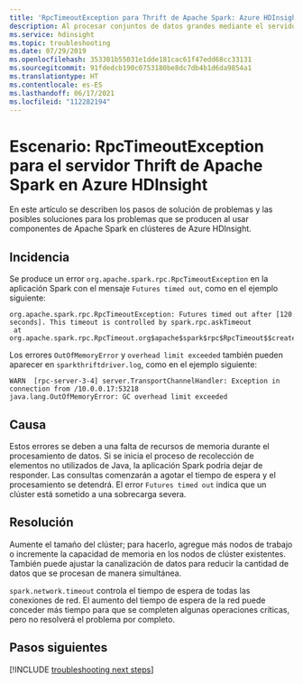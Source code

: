 ```yaml
---
title: 'RpcTimeoutException para Thrift de Apache Spark: Azure HDInsight'
description: Al procesar conjuntos de datos grandes mediante el servidor Thrift de Apache Spark verá 502 errores.
ms.service: hdinsight
ms.topic: troubleshooting
ms.date: 07/29/2019
ms.openlocfilehash: 353301b55031e1dde181cac61f47edd68cc33131
ms.sourcegitcommit: 91fdedcb190c0753180be8dc7db4b1d6da9854a1
ms.translationtype: HT
ms.contentlocale: es-ES
ms.lasthandoff: 06/17/2021
ms.locfileid: "112282194"
---
```

# <a name="scenario-rpctimeoutexception-for-apache-spark-thrift-server-in-azure-hdinsight"></a>Escenario: RpcTimeoutException para el servidor Thrift de Apache Spark en Azure HDInsight

En este artículo se describen los pasos de solución de problemas y las posibles soluciones para los problemas que se producen al usar componentes de Apache Spark en clústeres de Azure HDInsight.

## <a name="issue"></a>Incidencia

Se produce un error `org.apache.spark.rpc.RpcTimeoutException` en la aplicación Spark con el mensaje `Futures timed out`, como en el ejemplo siguiente:

```
org.apache.spark.rpc.RpcTimeoutException: Futures timed out after [120 seconds]. This timeout is controlled by spark.rpc.askTimeout
 at org.apache.spark.rpc.RpcTimeout.org$apache$spark$rpc$RpcTimeout$$createRpcTimeoutException(RpcTimeout.scala:48)
```

Los errores `OutOfMemoryError` y `overhead limit exceeded` también pueden aparecer en `sparkthriftdriver.log`, como en el ejemplo siguiente:

```
WARN  [rpc-server-3-4] server.TransportChannelHandler: Exception in connection from /10.0.0.17:53218
java.lang.OutOfMemoryError: GC overhead limit exceeded
```

## <a name="cause"></a>Causa

Estos errores se deben a una falta de recursos de memoria durante el procesamiento de datos. Si se inicia el proceso de recolección de elementos no utilizados de Java, la aplicación Spark podría dejar de responder. Las consultas comenzarán a agotar el tiempo de espera y el procesamiento se detendrá. El error `Futures timed out` indica que un clúster está sometido a una sobrecarga severa.

## <a name="resolution"></a>Resolución

Aumente el tamaño del clúster; para hacerlo, agregue más nodos de trabajo o incremente la capacidad de memoria en los nodos de clúster existentes. También puede ajustar la canalización de datos para reducir la cantidad de datos que se procesan de manera simultánea.

`spark.network.timeout` controla el tiempo de espera de todas las conexiones de red. El aumento del tiempo de espera de la red puede conceder más tiempo para que se completen algunas operaciones críticas, pero no resolverá el problema por completo.

## <a name="next-steps"></a>Pasos siguientes

[!INCLUDE [troubleshooting next steps](../includes/hdinsight-troubleshooting-next-steps.md)]